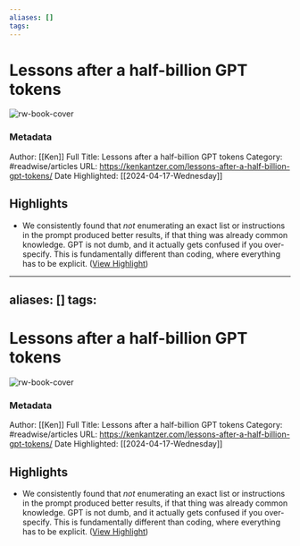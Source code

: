 ```yaml
---
aliases: []
tags:
---
```

# Lessons after a half-billion GPT tokens

![rw-book-cover](https://rdl.ink/render/https%3A%2F%2Fkenkantzer.com%2Flessons-after-a-half-billion-gpt-tokens%2F)
### Metadata
Author: [[Ken]]
Full Title: Lessons after a half-billion GPT tokens
Category: #readwise/articles
URL: https://kenkantzer.com/lessons-after-a-half-billion-gpt-tokens/
Date Highlighted: [[2024-04-17-Wednesday]]

## Highlights
- We consistently found that *not* enumerating an exact list or instructions in the prompt produced better results, if that thing was already common knowledge. GPT is not dumb, and it actually gets confused if you over-specify.
  This is fundamentally different than coding, where everything has to be explicit. ([View Highlight](https://read.readwise.io/read/01hvpjb0wcec0vep5qpd3q4n4m))
---
aliases: []
tags:
---
# Lessons after a half-billion GPT tokens

![rw-book-cover](https://rdl.ink/render/https%3A%2F%2Fkenkantzer.com%2Flessons-after-a-half-billion-gpt-tokens%2F)
### Metadata
Author: [[Ken]]
Full Title: Lessons after a half-billion GPT tokens
Category: #readwise/articles
URL: https://kenkantzer.com/lessons-after-a-half-billion-gpt-tokens/
Date Highlighted: [[2024-04-17-Wednesday]]

## Highlights
- We consistently found that *not* enumerating an exact list or instructions in the prompt produced better results, if that thing was already common knowledge. GPT is not dumb, and it actually gets confused if you over-specify.
  This is fundamentally different than coding, where everything has to be explicit. ([View Highlight](https://read.readwise.io/read/01hvpjb0wcec0vep5qpd3q4n4m))

